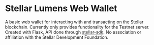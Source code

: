 # Stellar Lumens Web Wallet
A basic web wallet for interacting with and transacting on the Stellar blockchain. Currently only provides functionality for the Testnet server. Created with Flask, API done through [stellar-sdk](https://stellar-sdk.readthedocs.io/en/latest/index.html).
No association or affiliation with the Stellar Development Foundation.
